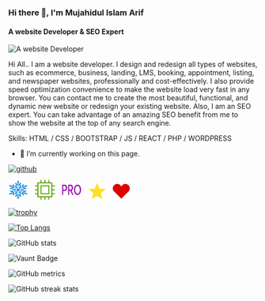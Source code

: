 ### Hi there 👋, I'm Mujahidul Islam Arif
#### A website Developer & SEO Expert
![A website Developer](https://drive.google.com/file/d/1_nznanuTmgYmCfxugBXssXu-MNgZXQhA/view)

Hi All.. I am a website developer. I design and redesign all types of websites, such as ecommerce, business, landing, LMS, booking, appointment, listing, and newspaper websites, professionally and cost-effectively.  I also provide speed optimization convenience to make the website load very fast in any browser. You can contact me to create the most beautiful, functional, and dynamic new website or redesign your existing website. Also, I am an SEO expert. You can take advantage of an amazing SEO benefit from me to show the website at the top of any search engine.

Skills: HTML / CSS / BOOTSTRAP / JS / REACT / PHP / WORDPRESS 

- 🔭 I’m currently working on this page. 


[<img src='https://cdn.jsdelivr.net/npm/simple-icons@3.0.1/icons/github.svg' alt='github' height='40'>](https://github.com/arifkatiadi)  

<a href='https://archiveprogram.github.com/'><img src='https://raw.githubusercontent.com/acervenky/animated-github-badges/master/assets/acbadge.gif' width='40' height='40'></a> <a href='https://docs.github.com/en/developers'><img src='https://raw.githubusercontent.com/acervenky/animated-github-badges/master/assets/devbadge.gif' width='40' height='40'></a> <a href='https://github.com/pricing'><img src='https://raw.githubusercontent.com/acervenky/animated-github-badges/master/assets/pro.gif' width='40' height='40'></a> <a href='https://stars.github.com/'><img src='https://raw.githubusercontent.com/acervenky/animated-github-badges/master/assets/starbadge.gif' width='35' height='35'></a> <a href='https://docs.github.com/en/github/supporting-the-open-source-community-with-github-sponsors'><img src='https://raw.githubusercontent.com/acervenky/animated-github-badges/master/assets/sponsorbadge.gif' width='35' height='35'></a> 

[![trophy](https://github-profile-trophy.vercel.app/?username=arifkatiadi)](https://github.com/ryo-ma/github-profile-trophy)

[![Top Langs](https://github-readme-stats.vercel.app/api/top-langs/?username=arifkatiadi)](https://github.com/anuraghazra/github-readme-stats)

![GitHub stats](https://github-readme-stats.vercel.app/api?username=arifkatiadi&show_icons=true&count_private=true)  

![Vaunt Badge](https://api.vaunt.dev/v1/github/entities/arifkatiadi/contributions?format=svg&private=true)  

![GitHub metrics](https://metrics.lecoq.io/arifkatiadi)  

![GitHub streak stats](https://streak-stats.demolab.com/?user=arifkatiadi)  

